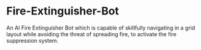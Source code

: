# Fire-Extinguisher-Bot
An AI Fire Extinguisher Bot which is capable of skillfully navigating in a grid layout while avoiding the threat of spreading fire, to activate the fire suppression system.
